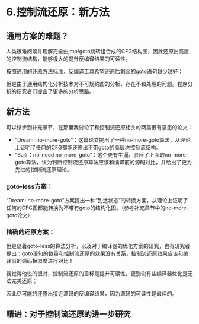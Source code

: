 # 6.控制流还原：新方法

## 通用方案的难题？

人类很难阅读并理解完全由jmp/goto跳转组合成的CFG结构图，因此还原出高层的控制流结构，能够极大的提升反编译结果的可读性。

按照通用的还原方法标准，反编译工具希望还原后剩余的goto语句越少越好；

但是由于通用结构化分析技术对不可规约图的分析，存在不和处理的问题。程序分析的研究者们提出了更多的分析思路。

## 新方法

可以移步到补充章节，在那里我讨论了和控制流还原相关的两篇很有意思的论文：

* “Dream: no-more-goto”：这篇论文提出了一种no-more-goto算法，从理论上证明了任何的CFG都能还原出不带goto的高层次控制流结构。
* “Sailr：no-need no-more-goto”：这个更有牛逼，驳斥了上面的no-more-goto算法，认为判断控制流还原算法应该和编译前的源码对比，并给出了更为先进的控制流还原理论。

### goto-less方案：

“Dream: no-more-goto”方案提出一种“到达状态”的转换方案，从理论上证明了任何的CFG图都能转换为不带有goto的结构化图。（参考补充章节中的no-more-goto论文）

### 精确的还原方案：

但是随着goto-less的算法分析，以及对于编译器的优化方案的研究，也有研究者提出：goto语句的数量和控制流还原的效果没有关系，控制流还原效果应该和编译前的源码相似度进行对比！

我觉得他说的很对，控制流还原的目标是提升可读性，更别说有些编译器优化是无法完美还原；

因此尽可能的还原出接近源码的反编译结果，因为源码的可读性是最佳的。

## 精进：对于控制流还原的进一步研究

